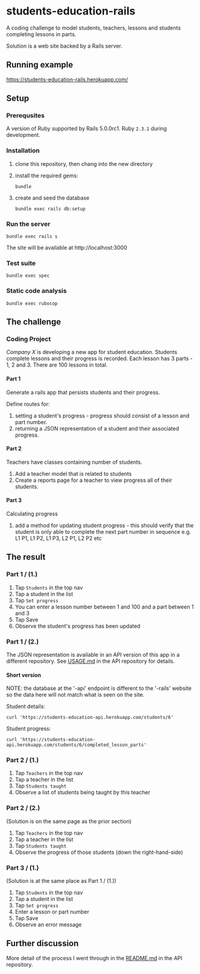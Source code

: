 # students-education-rails

A coding challenge to model students, teachers, lessons and students completing lessons in parts.

Solution is a web site backed by a Rails server.

## Running example

https://students-education-rails.herokuapp.com/

## Setup

### Prerequsites

A version of Ruby supported by Rails 5.0.0rc1. Ruby `2.3.1` during development.

### Installation

1. clone this repository, then chang into the new directory
2. install the required gems:

       bundle

3. create and seed the database

       bundle exec rails db:setup

### Run the server

    bundle exec rails s

The site will be available at http://localhost:3000

### Test suite

    bundle exec spec

### Static code analysis

    bundle exec rubocop

## The challenge

### Coding Project

_Company X_ is developing a new app for student education. Students complete lessons and their progress is recorded.
Each lesson has 3 parts - 1, 2 and 3. There are 100 lessons in total.

#### Part 1

Generate a rails app that persists students and their progress.

Define routes for:

1.  setting a student's progress - progress should consist of a lesson and part number.
2.  returning a JSON representation of a student and their associated progress.

#### Part 2

Teachers have classes containing number of students.

1.  Add a teacher model that is related to students
2.  Create a reports page for a teacher to view progress all of their students.

#### Part 3

Calculating progress

1. add a method for updating student progress - this should verify that the student is only able to complete the next
   part number in sequence e.g.
   L1 P1, L1 P2, L1 P3, L2 P1, L2 P2 etc

## The result

### Part 1 / (1.)

1. Tap `Students` in the top nav
2. Tap a student in the list
3. Tap `Set progress`
4. You can enter a lesson number between 1 and 100 and a part between 1 and 3
5. Tap Save
6. Observe the student's progress has been updated

### Part 1 / (2.)

The JSON representation is available in an API version of this app in a different repository. See
[USAGE.md](https://github.com/lucas-nelson/students-education-api/blob/master/USAGE.md#part-1) in the API repository
for details.

#### Short version

NOTE: the database at the '-api' endpoint is different to the '-rails' website so the data here will not match what
is seen on the site.

Student details:

    curl 'https://students-education-api.herokuapp.com/students/6'

Student progress:

    curl 'https://students-education-api.herokuapp.com/students/6/completed_lesson_parts'

### Part 2 / (1.)

1. Tap `Teachers` in the top nav
2. Tap a teacher in the list
3. Tap `Students taught`
4. Observe a list of students being taught by this teacher

### Part 2 / (2.)

(Solution is on the same page as the prior section)

1. Tap `Teachers` in the top nav
2. Tap a teacher in the list
3. Tap `Students taught`
4. Observe the progress of those students (down the right-hand-side)

### Part 3 / (1.)

(Solution is at the same place as Part 1 / (1.))

1. Tap `Students` in the top nav
2. Tap a student in the list
3. Tap `Set progress`
4. Enter a lesson or part number
5. Tap Save
6. Observe an error message

## Further discussion

More detail of the process I went through in the
[README.md](https://github.com/lucas-nelson/students-education-api/blob/master/README.md#interpretation-of-the-problem)
in the API repository.
